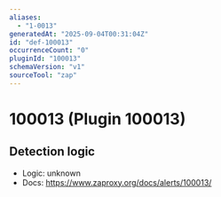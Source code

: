 ```yaml
---
aliases:
  - "1-0013"
generatedAt: "2025-09-04T00:31:04Z"
id: "def-100013"
occurrenceCount: "0"
pluginId: "100013"
schemaVersion: "v1"
sourceTool: "zap"
---
```


# 100013 (Plugin 100013)

## Detection logic

- Logic: unknown
- Docs: https://www.zaproxy.org/docs/alerts/100013/

